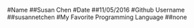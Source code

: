 #Name
##Susan Chen
#Date
##11/05/2016
#Github Username
##susannetchen
#My Favorite Programming Language
##none
